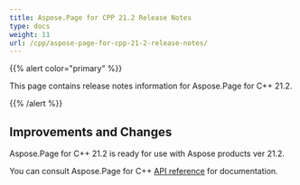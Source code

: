 ```yaml
---
title: Aspose.Page for CPP 21.2 Release Notes
type: docs
weight: 11
url: /cpp/aspose-page-for-cpp-21-2-release-notes/
---
```


{{% alert color="primary" %}}

This page contains release notes information for Aspose.Page for C++ 21.2.

{{% /alert %}}
## **Improvements and Changes**
Aspose.Page for C++ 21.2 is ready for use with Aspose products ver 21.2.


You can consult Aspose.Page for C++ [API reference](https://apireference.aspose.com/cpp/page/) for documentation.
